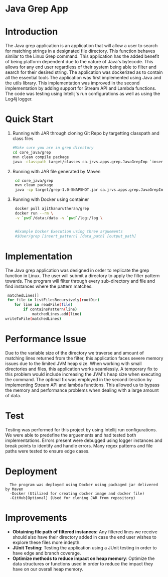 # Java Grep App

# Introduction
The Java grep application is an application that will allow a user to search for matching strings in a designated file directory. This function behaves similar to the Linux Grep command. This application has the added benefit of being platform dependent due to the nature of Java's bytecode. This allows for any end user regardless of their system being able to filter and search for their desired string. The application was dockerized as to contain all the essential tools The application was first implemented using Java and the utils library. This implementation was improved in the second implementation by adding support for Stream API and Lambda functions. The code was testing using Intellij's run configurations as well as using the Log4j logger.

# Quick Start
1. Running with JAR through cloning Git Repo by targetting classpath and class files
      ``` bash
      #Make sure you are in grep directory
      cd core_java/grep
      mvn clean compile package
      java -classpath target/classes ca.jrvs.apps.grep.JavaGrepImp `insert_pattern` `data_path` `output_path`
      ```
     
2. Running with JAR file generated by Maven
     ``` bash
      cd core_java/grep
      mvn clean package
      java -cp target/grep-1.0-SNAPSHOT.jar ca.jrvs.apps.grep.JavaGrepImp `insert_pattern` `data_path` `output_path`
     ```
3. Running with Docker using container
    ``` bash
     docker pull ajithanurutheran/grep
     docker run --rm \
     -v `pwd`/data:/data -v `pwd`/log:/log \


     #Example Docker Execution using three arguements
     #$User/grep [insert_pattern] [data_path] [output_path]
    ```

# Implementation
The Java grep application was designed in order to replicate the grep function in Linux. The user will submit a directory to apply the filter pattern towards. The program will filter through every sub-directory and file and find instances where the pattern matches. 

``` bash
 matchedLines[]
 for file in listFilesRecursively(rootDir)
    for line in readFile(file)
        if containsPattern(line)
            matchedLines.add(line)
writeToFile(matchedLines)
```
# Performance Issue
Due to the variable size of the directory we traverse and amount of matching lines returned from the filter, this application faces severe memory issues due to the limited JVM heap size. When working with small directories and files, this application works seamlessly. A temporary fix to this problem would include increasing the JVM's heap size when executing the command. The optimal fix was employed in the second iteration by implementing Stream API and lambda functions. This allowed us to bypass the memory and performance problems when dealing with a large amount of data.
# Test
Testing was performed for this project by using Intellij run configurations. We were able to predefine the arguements and had tested both implementations. Errors present were debugged using logger instances and break points to identify and handle errors. Many regex patterns and file paths were tested to ensure edge cases.
# Deployment
      The program was deployed using Docker using packaged jar delivered by Maven
      -Docker (Utilized for creating docker image and docker file)
      -GitHub[Optional] (Used for cloning JAR from repository)
# Improvements
- **Obtaining file path of filtered instances:** Any filtered lines we receive should also have their directory added in case the end user wishes to explore these files more indepth.
- **JUnit Testing:** Testing the application using a JUnit testing in order to have edge and branch coverage.
- **Optimize methods to reduce impact on heap memory**: Optimize the data structures or functions used in order to reduce the impact they have on our overall heap memory.


